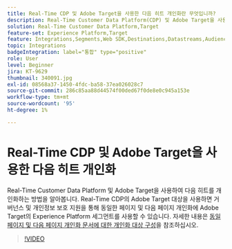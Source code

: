 ```yaml
---
title: Real-Time CDP 및 Adobe Target을 사용한 다음 히트 개인화란 무엇입니까?
description: Real-Time Customer Data Platform(CDP) 및 Adobe Target을 사용하여 다음 히트를 개인화하는 방법을 알아봅니다.
solution: Real-Time Customer Data Platform,Target
feature-set: Experience Platform,Target
feature: Integrations,Segments,Web SDK,Destinations,Datastreams,Audiences,Experience Targeting
topic: Integrations
badgeIntegration: label="통합" type="positive"
role: User
level: Beginner
jira: KT-9629
thumbnail: 340091.jpg
exl-id: 08568a37-1450-4fdc-ba58-37ea026028c7
source-git-commit: 286c85aa88d44574f00ded67f0de8e0c945a153e
workflow-type: tm+mt
source-wordcount: '95'
ht-degree: 1%

---
```


# Real-Time CDP 및 Adobe Target을 사용한 다음 히트 개인화

Real-Time Customer Data Platform 및 Adobe Target을 사용하여 다음 히트를 개인화하는 방법을 알아봅니다. Real-Time CDP의 Adobe Target 대상을 사용하면 거버넌스 및 개인정보 보호 지원을 통해 동일한 페이지 및 다음 페이지 개인화에 Adobe Target의 Experience Platform 세그먼트를 사용할 수 있습니다. 자세한 내용은 [동일 페이지 및 다음 페이지 개인화 문서에 대한 개인화 대상 구성](https://experienceleague.adobe.com/docs/experience-platform/destinations/ui/activate/configure-personalization-destinations.html?lang=ko)을 참조하십시오.

>[!VIDEO](https://video.tv.adobe.com/v/340091?learn=on&enablevpops)

